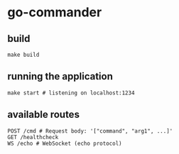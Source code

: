 # go-commander

## build
```
make build
```

## running the application
```
make start # listening on localhost:1234
```

## available routes
```
POST /cmd # Request body: '["command", "arg1", ...]'
GET /healthcheck
WS /echo # WebSocket (echo protocol)
```